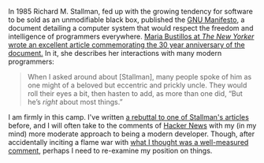 In 1985 Richard M. Stallman, fed up with the growing tendency for software to be sold as an unmodifiable black box, published the [GNU Manifesto][gnu-m], a document detailing a computer system that would respect the freedom and intelligence of programmers everywhere. [Maria Bustillos at _The New Yorker_ wrote an excellent article commemorating the 30 year anniversary of the document.][bustillos] In it, she describes her interactions with many modern programmers:

[gnu-m]: https://www.gnu.org/gnu/manifesto.html
[bustillos]: http://www.newyorker.com/business/currency/the-gnu-manifesto-turns-thirty?intcid=mod-latest

> When I asked around about [Stallman], many people spoke of him as one might of a beloved but eccentric and prickly uncle. They would roll their eyes a bit, then hasten to add, as more than one did, “But he’s _right_ about most things.”

I am firmly in this camp. I've written [a rebuttal to one of Stallman's articles][filesharing] before, and I will often take to the comments of [Hacker News][hn] with my (in my mind) more moderate approach to being a modern developer. Though, after accidentally inciting a flame war with [what I thought was a well-measured comment][hn-comment], perhaps I need to re-examine my position on things.

[filesharing]: %%permalink!%%
[hn]: http://news.ycombinator.com/
[hn-comment]: https://news.ycombinator.com/item?id=9220021
